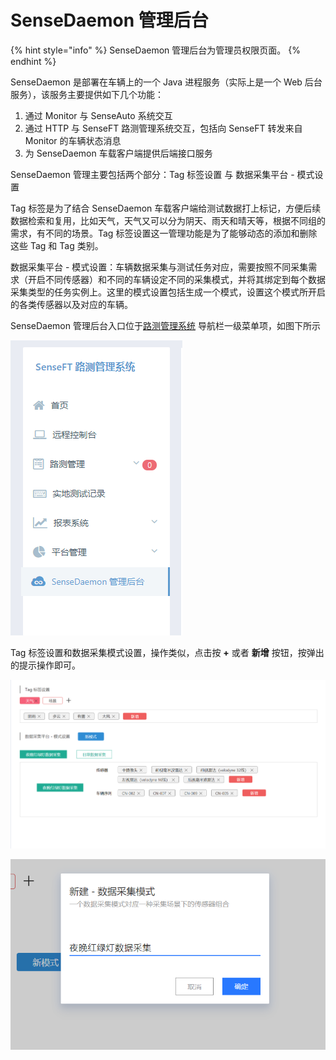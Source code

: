 # SenseDaemon 管理后台

{% hint style="info" %}
SenseDaemon 管理后台为管理员权限页面。
{% endhint %}

SenseDaemon 是部署在车辆上的一个 Java 进程服务（实际上是一个 Web 后台服务），该服务主要提供如下几个功能：

1. 通过 Monitor 与 SenseAuto 系统交互
2. 通过 HTTP 与 SenseFT 路测管理系统交互，包括向 SenseFT 转发来自 Monitor 的车辆状态消息
3. 为 SenseDaemon 车载客户端提供后端接口服务

SenseDaemon 管理主要包括两个部分：Tag 标签设置 与 数据采集平台 - 模式设置

Tag 标签是为了结合 SenseDaemon 车载客户端给测试数据打上标记，方便后续数据检索和复用，比如天气，天气又可以分为阴天、雨天和晴天等，根据不同组的需求，有不同的场景。Tag 标签设置这一管理功能是为了能够动态的添加和删除这些 Tag 和 Tag 类别。

数据采集平台 - 模式设置：车辆数据采集与测试任务对应，需要按照不同采集需求（开启不同传感器）和不同的车辆设定不同的采集模式，并将其绑定到每个数据采集类型的任务实例上。这里的模式设置包括生成一个模式，设置这个模式所开启的各类传感器以及对应的车辆。

SenseDaemon 管理后台入口位于[路测管理系统](http://47.103.61.192:80) 导航栏一级菜单项，如图下所示

![SenseDaemon &#x7BA1;&#x7406;&#x540E;&#x53F0;&#x5165;&#x53E3;](.gitbook/assets/image%20%2878%29.png)

Tag 标签设置和数据采集模式设置，操作类似，点击按 **+** 或者 **新增** 按钮，按弹出的提示操作即可。

![Tag &#x6807;&#x7B7E;&#x8BBE;&#x7F6E;&#x4E0E;&#x6570;&#x636E;&#x91C7;&#x96C6;&#x6A21;&#x5F0F;&#x8BBE;&#x7F6E;](.gitbook/assets/image%20%2814%29.png)

![&#x6309;&#x63D0;&#x793A;&#x589E;&#x52A0;&#x548C;&#x5220;&#x9664; Tag &#x548C;&#x6570;&#x636E;&#x91C7;&#x96C6;&#x6A21;&#x5F0F;](.gitbook/assets/image%20%2843%29.png)

